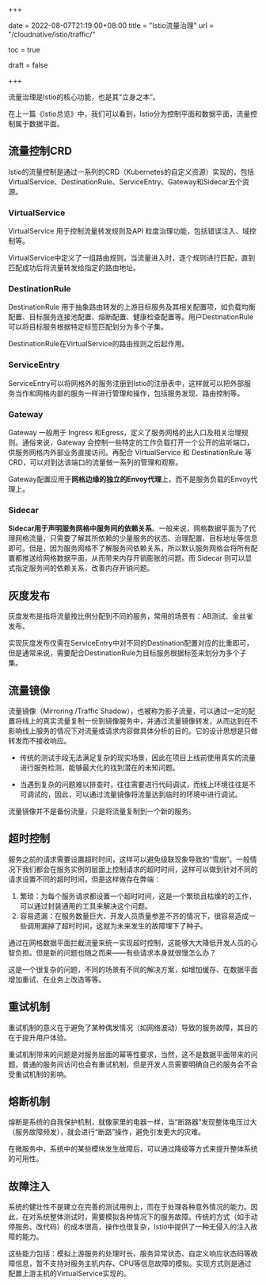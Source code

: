 +++

date = 2022-08-07T21:19:00+08:00
title = "Istio流量治理"
url = "/cloudnative/istio/traffic/"

toc = true

draft = false

+++



流量治理是Istio的核心功能，也是其“立身之本”。

在上一篇《Istio总览》中，我们可以看到，Istio分为控制平面和数据平面，流量控制属于数据平面。

## 流量控制CRD

Istio的流量控制是通过一系列的CRD（Kubernetes的自定义资源）实现的，包括VirtualService、DestinationRule、ServiceEntry、Gateway和Sidecar五个资源。

### VirtualService

VirtualService 用于控制流量转发规则及API 粒度治理功能，包括错误注入、域控制等。

VirtualService中定义了一组路由规则，当流量进入时，逐个规则进行匹配，直到匹配成功后将流量转发给指定的路由地址。

### DestinationRule

DestinationRule 用于抽象路由转发的上游目标服务及其相关配置项，如负载均衡配置、目标服务连接池配置、熔断配置、健康检查配置等。用户DestinationRule 可以将目标服务根据特定标签匹配划分为多个子集。

DestinationRule在VirtualService的路由规则之后起作用。

### ServiceEntry

ServiceEntry可以将网格外的服务注册到Istio的注册表中，这样就可以把外部服务当作和网格内部的服务一样进行管理和操作，包括服务发现、路由控制等。

### Gateway

Gateway 一般用于 Ingress 和Egress，定义了服务网格的出入口及相关治理规则。通俗来说，Gateway 会控制一些特定的工作负载打开一个公开的监听端口，供服务网格内外部业务直接访问。再配合 VirtualService 和 DestinationRule 等CRD，可以对到达该端口的流量做一系列的管理和观察。

Gateway配置应用于**网格边缘的独立的Envoy代理**上，而不是服务负载的Envoy代理上。

### Sidecar

**Sidecar用于声明服务网格中服务间的依赖关系**。一般来说，网格数据平面为了代理网格流量，只需要了解其所依赖的少量服务的状态、治理配置、目标地址等信息即可。但是，因为服务网格不了解服务间依赖关系，所以默认服务网格会将所有配置都推送给网格数据平面，从而带来内存开销膨胀的问题。而 Sidecar 则可以显式指定服务间的依赖关系，改善内存开销问题。

## 灰度发布

灰度发布是指将流量按比例分配到不同的服务，常用的场景有：AB测试、金丝雀发布、

实现灰度发布仅需在ServiceEntry中对不同的Destination配置对应的比重即可，但是通常来说，需要配合DestinationRule为目标服务根据标签来划分为多个子集。

## 流量镜像

流量镜像（Mirroring /Traffic Shadow），也被称为影子流量，可以通过一定的配置将线上的真实流量复制一份到镜像服务中，并通过流量镜像转发，从而达到在不影响线上服务的情况下对流量或请求内容做具体分析的目的。它的设计思想是只做转发而不接收响应。

- 传统的测试手段无法满足复杂的现实场景，因此在项目上线前使用真实的流量进行服务检测，能够最大化的找到潜在的未知问题。

- 当遇到复杂的问题难以排查时，往往需要进行代码调试，而线上环境往往是不可调试的，因此，可以通过流量镜像将流量达到临时的环境中进行调试。

流量镜像并不是备份流量，只是将流量复制到一个新的服务。

## 超时控制

服务之前的请求需要设置超时时间，这样可以避免级联现象导致的“雪崩”。一般情况下我们都会在服务实例的层面上控制请求的超时时间，这样可以做到针对不同的请求设置不同的超时时间，但是这样做存在弊端：

1. 繁琐：为每个服务请求都设置一个超时时间，这是一个繁琐且枯燥的的工作，可以通过封装通用的工具来解决这个问题。
2. 容易遗漏：在服务数量巨大、开发人员质量参差不齐的情况下，很容易造成一些调用漏掉了超时时间，这就为未来发生的故障埋下了种子。

通过在网格数据平面拦截流量来统一实现超时控制，这能够大大降低开发人员的心智负担。但是新的问题也随之而来——有些请求本身就很慢怎么办？

这是一个很复杂的问题，不同的场景有不同的解决方案，如增加缓存、在数据平面增加重试、在业务上改造等等。

## 重试机制

重试机制的意义在于避免了某种偶发情况（如网络波动）导致的服务故障，其目的在于提升用户体验。

重试机制带来的问题是对服务层面的幂等性要求，当然，这不是数据平面带来的问题，普通的服务间访问也会有重试机制，但是开发人员需要明确自己的服务会不会受重试机制的影响。

## 熔断机制

熔断是系统的自我保护机制，就像家里的电器一样，当“断路器”发现整体电压过大（服务故障频发），就会进行“断路”操作，避免引发更大的灾难。

在微服务中，系统中的某些模块发生故障后，可以通过降级等方式来提升整体系统的可用性。

## 故障注入

系统的健壮性不是建立在完善的测试用例上，而在于处理各种意外情况的能力。因此，在对系统整体测试时，需要模拟各种情况下的服务故障。传统的方式（如手动停服务、改代码）的成本很高，操作也很复杂，Istio中提供了一种无侵入的注入故障的能力。

这些能力包括：模拟上游服务的处理时长、服务异常状态、自定义响应状态码等故障信息，暂不支持对服务主机内存、CPU等信息故障的模拟。实现方式则是通过配置上游主机的VirtualService实现的。



